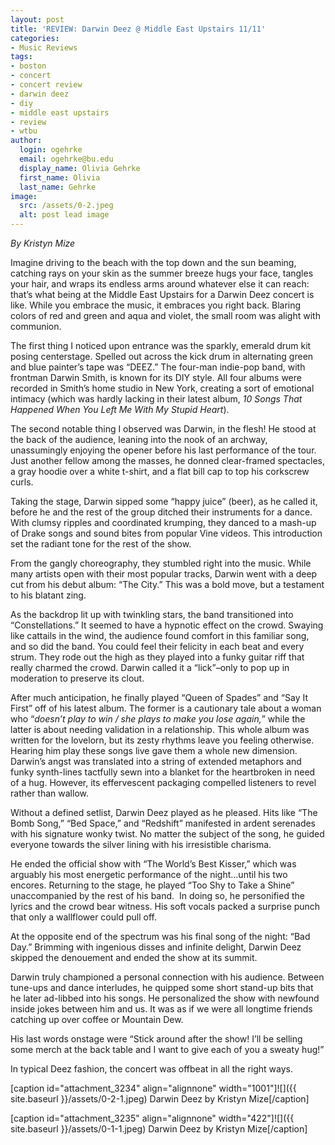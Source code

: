 ```yaml
---
layout: post
title: 'REVIEW: Darwin Deez @ Middle East Upstairs 11/11'
categories:
- Music Reviews
tags:
- boston
- concert
- concert review
- darwin deez
- diy
- middle east upstairs
- review
- wtbu
author:
  login: ogehrke
  email: ogehrke@bu.edu
  display_name: Olivia Gehrke
  first_name: Olivia
  last_name: Gehrke
image:
  src: /assets/0-2.jpeg
  alt: post lead image
---
```


_By Kristyn Mize_

Imagine driving to the beach with the top down and the sun beaming, catching rays on your skin as the summer breeze hugs your face, tangles your hair, and wraps its endless arms around whatever else it can reach: that’s what being at the Middle East Upstairs for a Darwin Deez concert is like. While you embrace the music, it embraces you right back. Blaring colors of red and green and aqua and violet, the small room was alight with communion.

The first thing I noticed upon entrance was the sparkly, emerald drum kit posing centerstage. Spelled out across the kick drum in alternating green and blue painter’s tape was “DEEZ.” The four-man indie-pop band, with frontman Darwin Smith, is known for its DIY style. All four albums were recorded in Smith’s home studio in New York, creating a sort of emotional intimacy (which was hardly lacking in their latest album, _10 Songs That Happened When You Left Me With My Stupid Heart_).

The second notable thing I observed was Darwin, in the flesh! He stood at the back of the audience, leaning into the nook of an archway, unassumingly enjoying the opener before his last performance of the tour. Just another fellow among the masses, he donned clear-framed spectacles, a gray hoodie over a white t-shirt, and a flat bill cap to top his corkscrew curls.

Taking the stage, Darwin sipped some “happy juice” (beer), as he called it, before he and the rest of the group ditched their instruments for a dance. With clumsy ripples and coordinated krumping, they danced to a mash-up of Drake songs and sound bites from popular Vine videos. This introduction set the radiant tone for the rest of the show.

From the gangly choreography, they stumbled right into the music. While many artists open with their most popular tracks, Darwin went with a deep cut from his debut album: “The City.” This was a bold move, but a testament to his blatant zing.

As the backdrop lit up with twinkling stars, the band transitioned into “Constellations.” It seemed to have a hypnotic effect on the crowd. Swaying like cattails in the wind, the audience found comfort in this familiar song, and so did the band. You could feel their felicity in each beat and every strum. They rode out the high as they played into a funky guitar riff that really charmed the crowd. Darwin called it a “lick”–only to pop up in moderation to preserve its clout.

After much anticipation, he finally played “Queen of Spades” and “Say It First” off of his latest album. The former is a cautionary tale about a woman who “_doesn’t play to win / she plays to make you lose again,_” while the latter is about needing validation in a relationship. This whole album was written for the lovelorn, but its zesty rhythms leave you feeling otherwise. Hearing him play these songs live gave them a whole new dimension. Darwin’s angst was translated into a string of extended metaphors and funky synth-lines tactfully sewn into a blanket for the heartbroken in need of a hug. However, its effervescent packaging compelled listeners to revel rather than wallow.

Without a defined setlist, Darwin Deez played as he pleased. Hits like “The Bomb Song,” “Bed Space,” and “Redshift” manifested in ardent serenades with his signature wonky twist. No matter the subject of the song, he guided everyone towards the silver lining with his irresistible charisma.

He ended the official show with “The World’s Best Kisser,” which was arguably his most energetic performance of the night…until his two encores. Returning to the stage, he played “Too Shy to Take a Shine” unaccompanied by the rest of his band.  In doing so, he personified the lyrics and the crowd bear witness. His soft vocals packed a surprise punch that only a wallflower could pull off.

At the opposite end of the spectrum was his final song of the night: “Bad Day.” Brimming with ingenious disses and infinite delight, Darwin Deez skipped the denouement and ended the show at its summit.

Darwin truly championed a personal connection with his audience. Between tune-ups and dance interludes, he quipped some short stand-up bits that he later ad-libbed into his songs. He personalized the show with newfound inside jokes between him and us. It was as if we were all longtime friends catching up over coffee or Mountain Dew.

His last words onstage were “Stick around after the show! I’ll be selling some merch at the back table and I want to give each of you a sweaty hug!”

In typical Deez fashion, the concert was offbeat in all the right ways.

\[caption id="attachment\_3234" align="alignnone" width="1001"\]![]({{ site.baseurl }}/assets/0-2-1.jpeg) Darwin Deez by Kristyn Mize\[/caption\]

\[caption id="attachment\_3235" align="alignnone" width="422"\]![]({{ site.baseurl }}/assets/0-1-1.jpeg) Darwin Deez by Kristyn Mize\[/caption\]